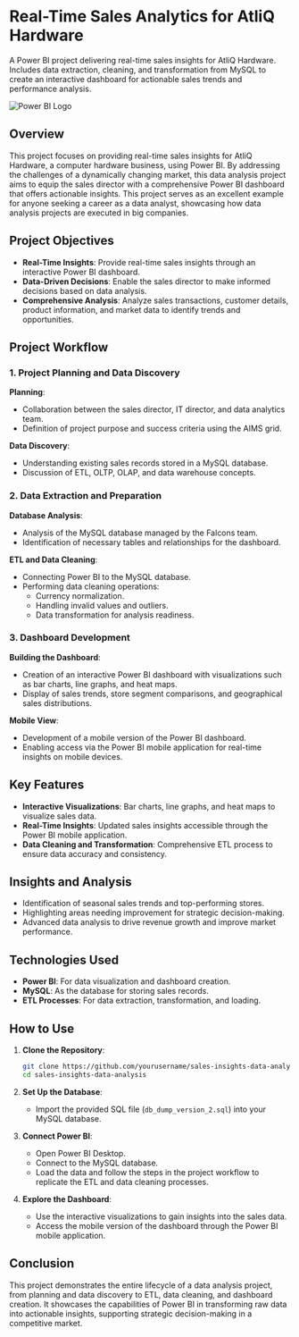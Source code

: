 # Real-Time Sales Analytics for AtliQ Hardware

A Power BI project delivering real-time sales insights for AtliQ Hardware. Includes data extraction, cleaning, and transformation from MySQL to create an interactive dashboard for actionable sales trends and performance analysis.

![Power BI Logo](https://upload.wikimedia.org/wikipedia/commons/c/cf/New_Power_BI_Logo.svg)

## Overview

This project focuses on providing real-time sales insights for AtliQ Hardware, a computer hardware business, using Power BI. By addressing the challenges of a dynamically changing market, this data analysis project aims to equip the sales director with a comprehensive Power BI dashboard that offers actionable insights. This project serves as an excellent example for anyone seeking a career as a data analyst, showcasing how data analysis projects are executed in big companies.

## Project Objectives

- **Real-Time Insights**: Provide real-time sales insights through an interactive Power BI dashboard.
- **Data-Driven Decisions**: Enable the sales director to make informed decisions based on data analysis.
- **Comprehensive Analysis**: Analyze sales transactions, customer details, product information, and market data to identify trends and opportunities.

## Project Workflow

### 1. Project Planning and Data Discovery

**Planning**:
- Collaboration between the sales director, IT director, and data analytics team.
- Definition of project purpose and success criteria using the AIMS grid.

**Data Discovery**:
- Understanding existing sales records stored in a MySQL database.
- Discussion of ETL, OLTP, OLAP, and data warehouse concepts.

### 2. Data Extraction and Preparation

**Database Analysis**:
- Analysis of the MySQL database managed by the Falcons team.
- Identification of necessary tables and relationships for the dashboard.

**ETL and Data Cleaning**:
- Connecting Power BI to the MySQL database.
- Performing data cleaning operations:
  - Currency normalization.
  - Handling invalid values and outliers.
  - Data transformation for analysis readiness.

### 3. Dashboard Development

**Building the Dashboard**:
- Creation of an interactive Power BI dashboard with visualizations such as bar charts, line graphs, and heat maps.
- Display of sales trends, store segment comparisons, and geographical sales distributions.

**Mobile View**:
- Development of a mobile version of the Power BI dashboard.
- Enabling access via the Power BI mobile application for real-time insights on mobile devices.

## Key Features

- **Interactive Visualizations**: Bar charts, line graphs, and heat maps to visualize sales data.
- **Real-Time Insights**: Updated sales insights accessible through the Power BI mobile application.
- **Data Cleaning and Transformation**: Comprehensive ETL process to ensure data accuracy and consistency.

## Insights and Analysis

- Identification of seasonal sales trends and top-performing stores.
- Highlighting areas needing improvement for strategic decision-making.
- Advanced data analysis to drive revenue growth and improve market performance.

## Technologies Used

- **Power BI**: For data visualization and dashboard creation.
- **MySQL**: As the database for storing sales records.
- **ETL Processes**: For data extraction, transformation, and loading.

## How to Use

1. **Clone the Repository**:
   ```bash
   git clone https://github.com/yourusername/sales-insights-data-analysis.git
   cd sales-insights-data-analysis
   ```

2. **Set Up the Database**:
   - Import the provided SQL file (`db_dump_version_2.sql`) into your MySQL database.

3. **Connect Power BI**:
   - Open Power BI Desktop.
   - Connect to the MySQL database.
   - Load the data and follow the steps in the project workflow to replicate the ETL and data cleaning processes.

4. **Explore the Dashboard**:
   - Use the interactive visualizations to gain insights into the sales data.
   - Access the mobile version of the dashboard through the Power BI mobile application.

## Conclusion

This project demonstrates the entire lifecycle of a data analysis project, from planning and data discovery to ETL, data cleaning, and dashboard creation. It showcases the capabilities of Power BI in transforming raw data into actionable insights, supporting strategic decision-making in a competitive market.
